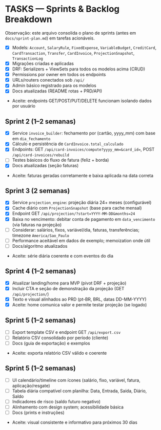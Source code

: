 # TASKS — Sprints & Backlog Breakdown

Observação: este arquivo consolida o plano de sprints (antes em `docs/sprint-plan.md`) em tarefas acionáveis.

- [x] Models: `Account`, `SalaryRule`, `FixedExpense`, `VariableBudget`, `CreditCard`, `CardTransaction`, `Transfer`, `CardInvoice`, `ProjectionSnapshot`, `TransactionLog`
- [x] Migrações criadas e aplicadas
- [x] DRF: Serializers + ViewSets para todos os modelos acima (CRUD)
- [x] Permissions por owner em todos os endpoints
- [x] URLs/routers conectados sob `/api/`
- [x] Admin básico registrado para os modelos
- [x] Docs atualizadas (README rotas + PRD/API)
- Aceite: endpoints GET/POST/PUT/DELETE funcionam isolando dados por usuário

## Sprint 2 (1–2 semanas)
- [x] Service `invoice_builder`: fechamento por (cartão, yyyy_mm) com base em `dia_fechamento`
- [x] Cálculo e persistência de `CardInvoice.total_calculado`
- [x] Endpoints: GET `/api/card-invoices/compute?yyyy_mm=&card_id=`, POST `/api/card-invoices/rebuild`
- [ ] Testes básicos do fluxo de fatura (feliz + borda)
- [x] Docs atualizadas (seção faturas)
- Aceite: faturas geradas corretamente e baixa aplicada na data correta

## Sprint 3 (2 semanas)
- [x] Service `projection_engine`: projeção diária 24+ meses (configurável)
- [x] Cache diário com `ProjectionSnapshot` (base para cache mensal)
- [x] Endpoint GET `/api/projection/?start=YYYY-MM-DD&months=24`
- [x] Baixa no vencimento: debitar conta de pagamento em `data_vencimento` (via faturas na projeção)
- [ ] Considerar: salários, fixos, variável/dia, faturas, transferências; timezone `America/Sao_Paulo`
- [ ] Performance aceitável em dados de exemplo; memoization onde útil
- [ ] Docs/algoritmo atualizados
- Aceite: série diária coerente e com eventos do dia

## Sprint 4 (1–2 semanas)
- [x] Atualizar landing/home para MVP (pivot DRF + projeção)
- [x] Incluir CTA e seção de demonstração da projeção (GET `/api/projection/`)
- [x] Texto e visual alinhados ao PRD (pt-BR, BRL, datas DD-MM-YYYY)
- [x] Aceite: home comunica valor e permite testar projeção (se logado)

## Sprint 5 (1–2 semanas)
- [ ] Export template CSV e endpoint GET `/api/export.csv`
- [ ] Relatório CSV consolidado por período (cliente)
- [ ] Docs (guia de exportação) e exemplos
- Aceite: exporta relatório CSV válido e coerente

## Sprint 5 (1–2 semanas)
- [ ] UI calendário/timeline com ícones (salário, fixo, variável, fatura, aplicação/resgate)
- [ ] Tabela diária compatível com planilha: Data, Entrada, Saída, Diário, Saldo
- [ ] Indicadores de risco (saldo futuro negativo)
- [ ] Alinhamento com design system; acessibilidade básica
- [ ] Docs (prints e instruções)
- Aceite: visual consistente e informativo para próximos 30 dias
